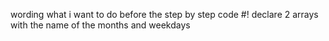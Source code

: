 wording what i want to do before the step by step code
#! declare 2 arrays with the name of the months and weekdays 
